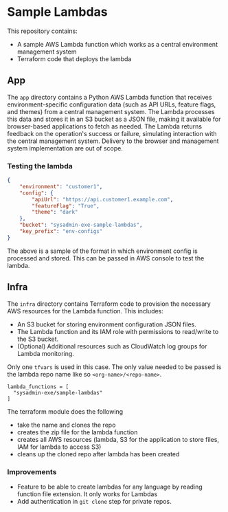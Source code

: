 # Sample Lambdas

This repository contains:
- A sample AWS Lambda function which works as a central environment management system
- Terraform code that deploys the lambda


## App
The `app` directory contains a Python AWS Lambda function that receives environment-specific configuration data (such as API URLs, feature flags, and themes) from a central management system. The Lambda processes this data and stores it in an S3 bucket as a JSON file, making it available for browser-based applications to fetch as needed. The Lambda returns feedback on the operation's success or failure, simulating interaction with the central management system. Delivery to the browser and management system implementation are out of scope.

### Testing the lambda
```json
{
    "environment": "customer1",
    "config": {
        "apiUrl": "https://api.customer1.example.com",
        "featureFlag": "True",
        "theme": "dark"
    },
    "bucket": "sysadmin-exe-sample-lambdas",
    "key_prefix": "env-configs"
}
```
The above is a sample of the format in which environment config is processed and stored. This can be passed in AWS console to test the lambda. 



## Infra
The `infra` directory contains Terraform code to provision the necessary AWS resources for the Lambda function. This includes:

- An S3 bucket for storing environment configuration JSON files.
- The Lambda function and its IAM role with permissions to read/write to the S3 bucket.
- (Optional) Additional resources such as CloudWatch log groups for Lambda monitoring.

Only one `tfvars` is used in this case. The only value needed to be passed is the lambda repo name like so `<org-name>/<repo-name>`.

```hcl
lambda_functions = [
  "sysadmin-exe/sample-lambdas"
]
```

The terraform module does the following 
- take the name and clones the repo
- creates the zip file for the lambda function
- creates all AWS resources (lambda, S3 for the application to store files, IAM for lambda to access S3)
- cleans up the cloned repo after lambda has been created

### Improvements
- Feature to be able to create lambdas for any language by reading function file extension. It only works for Lambdas
- Add authentication in `git clone` step for private repos. 